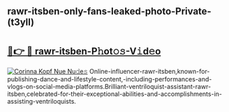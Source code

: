 ## rawr-itsben-only-fans​-leaked-photo​-Private-(t3yll)


# <h2><a href="https://mediaupload.pro?title=rawr-itsben&ref=git">🔗👉 🔴 rawr-itsben-P𝚑ot𝚘𝚜-V𝚒d𝚎o</a></h2>

[![Corinna Kopf Nue Nu𝚍e𝚜](https://i.imgur.com/0qMVB7G.gif)](https://mediaupload.pro?title=rawr-itsben&ref=git)
Online-influencer-rawr-itsben,known-for-publishing-dance-and-lifestyle-content,-including-performances-and-vlogs-on-social-media-platforms.Brilliant-ventriloquist-assistant-rawr-itsben,celebrated-for-their-exceptional-abilities-and-accomplishments-in-assisting-ventriloquists.  